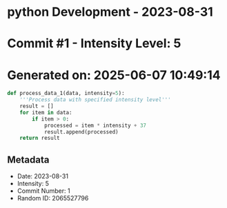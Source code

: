﻿# python Development - 2023-08-31
# Commit #1 - Intensity Level: 5
# Generated on: 2025-06-07 10:49:14
```python
def process_data_1(data, intensity=5):
    '''Process data with specified intensity level'''
    result = []
    for item in data:
        if item > 0:
            processed = item * intensity + 37
            result.append(processed)
    return result
```
## Metadata
- Date: 2023-08-31
- Intensity: 5
- Commit Number: 1
- Random ID: 2065527796
